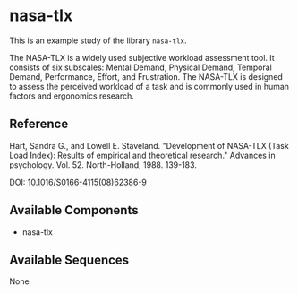 
# nasa-tlx

This is an example study of the library `nasa-tlx`.

The NASA-TLX is a widely used subjective workload assessment tool. It consists of six subscales: Mental Demand, Physical Demand, Temporal Demand, Performance, Effort, and Frustration. The NASA-TLX is designed to assess the perceived workload of a task and is commonly used in human factors and ergonomics research.

## Reference

Hart, Sandra G., and Lowell E. Staveland. "Development of NASA-TLX (Task Load Index): Results of empirical and theoretical research." Advances in psychology. Vol. 52. North-Holland, 1988. 139-183.

DOI: [10.1016/S0166-4115(08)62386-9](https://dx.doi.org/10.1016/S0166-4115(08)62386-9)



## Available Components

- nasa-tlx

## Available Sequences

None
